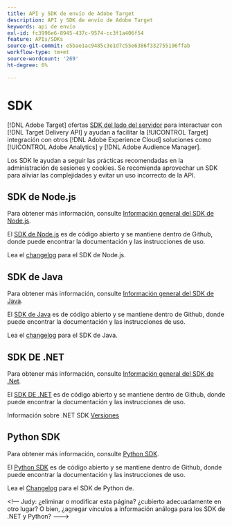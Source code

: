 ```yaml
---
title: API y SDK de envío de Adobe Target
description: API y SDK de envío de Adobe Target
keywords: api de envío
exl-id: fc3996e6-8945-437c-9574-cc3f1a406f54
feature: APIs/SDKs
source-git-commit: e5bae1ac9485c3e1d7c55e6386f332755196ffab
workflow-type: tm+mt
source-wordcount: '269'
ht-degree: 6%

---
```


# SDK

[!DNL Adobe Target] ofertas [SDK del lado del servidor](../../implement/server-side/server-side-overview.md) para interactuar con [!DNL Target Delivery API] y ayudan a facilitar la [!UICONTROL Target] integración con otros [!DNL Adobe Experience Cloud] soluciones como [!UICONTROL Adobe Analytics] y [!DNL Adobe Audience Manager].

Los SDK le ayudan a seguir las prácticas recomendadas en la administración de sesiones y cookies. Se recomienda aprovechar un SDK para aliviar las complejidades y evitar un uso incorrecto de la API.

## SDK de Node.js

Para obtener más información, consulte [Información general del SDK de Node.js](/help/dev/implement/server-side/node-js/overview.md).

El [SDK de Node.js](https://github.com/adobe/target-nodejs-sdk) es de código abierto y se mantiene dentro de Github, donde puede encontrar la documentación y las instrucciones de uso.

Lea el [changelog](https://github.com/adobe/target-nodejs-sdk/blob/main/CHANGELOG.md) para el SDK de Node.js.

## SDK de Java

Para obtener más información, consulte [Información general del SDK de Java](/help/dev/implement/server-side/java/overview.md).

El [SDK de Java](https://github.com/adobe/target-java-sdk) es de código abierto y se mantiene dentro de Github, donde puede encontrar la documentación y las instrucciones de uso.

Lea el [changelog](https://github.com/adobe/target-java-sdk/blob/main/CHANGELOG.md) para el SDK de Java.

## SDK DE .NET

Para obtener más información, consulte [Información general del SDK de .Net](/help/dev/implement/server-side/net/overview.md).

El [SDK DE .NET](https://github.com/adobe/target-dotnet-sdk) es de código abierto y se mantiene dentro de Github, donde puede encontrar la documentación y las instrucciones de uso.

Información sobre .NET SDK [Versiones](https://github.com/adobe/target-dotnet-sdk/releases)

## Python SDK

Para obtener más información, consulte [Python SDK](/help/dev/implement/server-side/python/overview.md).

El [Python SDK](https://github.com/adobe/target-python-sdk) es de código abierto y se mantiene dentro de Github, donde puede encontrar la documentación y las instrucciones de uso.

Lea el [Changelog](https://github.com/adobe/target-python-sdk/blob/master/CHANGELOG.md) para el SDK de Python de.

&lt;!— Judy: ¿eliminar o modificar esta página? ¿cubierto adecuadamente en otro lugar? O bien, ¿agregar vínculos a información análoga para los SDK de .NET y Python? --->
